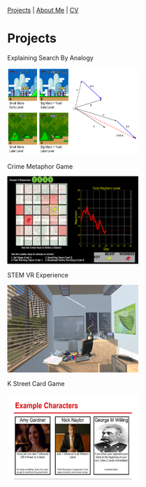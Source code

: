 [Projects](index.html) | [About Me](bio.html) | [CV](CV.html) 

# Projects

<div class="gallery">
  
  <div class="desc">
  
  Explaining Search By Analogy 
  
  </div>
  
  <a href="Analogy_Explainer.html">
    <img src="Analogy.png" alt="Search by Analogy" width="300" height="200">
  
  </a>

</div>

<div class="gallery">
  
  <div class="desc">
  
  Crime Metaphor Game
  
  </div>
  
  <a href="CMG.html">
    <img src="crimegame.png" alt="Crime Metaphor Game" width="300" height="200">
  </a>

</div>

<div class="gallery">
  
  <div class="desc">
  
  STEM VR Experience
  
  </div>
  
  <a href="STEM_VR.html">
    <img src="STEM_VR.png" alt="STEM VR" width="300" height="200">
  </a>
 
</div>


<div class="gallery">
    
   <div class="desc">
  
   K Street Card Game
  
   </div>
  
  <a href="K_Street.html">
    <img src="kstreet.png" alt="K Street Card Game" width="300" height="200">
  </a>
 
</div>
